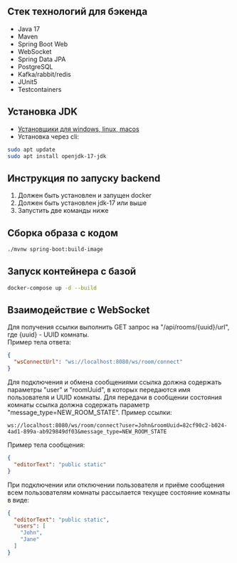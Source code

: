## Стек технологий для бэкенда

- Java 17
- Maven
- Spring Boot Web
- WebSocket
- Spring Data JPA
- PostgreSQL
- Kafka/rabbit/redis
- JUnit5
- Testcontainers

## Установка JDK

* [Установщики для windows, linux, macos](https://www.oracle.com/java/technologies/javase/jdk17-archive-downloads.html)
* Установка через cli:

```bash
sudo apt update
sudo apt install openjdk-17-jdk
```

## Инструкция по запуску backend

1. Должен быть установлен и запущен docker
2. Должен быть установлен jdk-17 или выше
3. Запустить две команды ниже

## Сборка образа с кодом

```bash
./mvnw spring-boot:build-image
```

## Запуск контейнера с базой

```bash
docker-compose up -d --build
```

## Взаимодействие с WebSocket

Для получения ссылки выполнить GET запрос на "/api/rooms/{uuid}/url", где {uuid} - UUID комнаты.  
Пример тела ответа:

```json
{
  "wsConnectUrl": "ws://localhost:8080/ws/room/connect"
}
```
Для подключения и обмена сообщениями ссылка должна содержать параметры "user" и "roomUuid", в которых передаются имя пользователя и UUID комнаты.
Для передачи в сообщении состояния комнаты ссылка должна содержать параметр "message_type=NEW_ROOM_STATE".
Пример ссылки:

```
ws://localhost:8080/ws/room/connect?user=John&roomUuid=82cf90c2-b024-4ad1-899a-ab929849df03&message_type=NEW_ROOM_STATE
```

Пример тела сообщения:
```json
{
  "editorText": "public static"
}
```
При подключении или отключении пользователя и приёме сообщения всем пользователям комнаты рассылается текущее состояние комнаты в виде:
```json
{
  "editorText": "public static",
  "users": [
    "John",
    "Jane"
  ]
}
```
